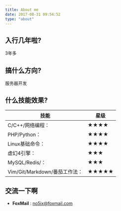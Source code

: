 ```yaml
---
title: About me
date: 2017-08-31 09:54:52
type: "about"
---
```



## 入行几年啦?

3年多

## 搞什么方向?

服务器开发


## 什么技能效果? 

| 技能                          | 星级  |
| ----------------------------- | ----- |
| C/C++/网络编程：              | ★★★★  |
| PHP/Python：                  | ★★★★  |
| Linux基础命令：               | ★★★★  |
| 虚幻4引擎：                   | ★★★   |
| MySQL/Redis/：                | ★★★   |
| Vim/Git/Markdown/番茄工作法： | ★★★★★ |

## 交流一下啊

- **FoxMail** : no5ix@foxmail.com